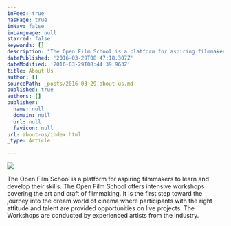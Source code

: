 ```yaml
---
inFeed: true
hasPage: true
inNav: false
inLanguage: null
starred: false
keywords: []
description: "The Open Film School is a platform for aspiring filmmakers to learn and develop their skills. The Open Film School \_offers intensive workshops covering the art and craft of filmmaking. \_It is the first step toward the journey into the dream world of cinema where participants with the right attitude and talent are provided opportunities on live projects. The Workshops are conducted by experienced artists from the industry.\_"
datePublished: '2016-03-29T08:47:18.307Z'
dateModified: '2016-03-29T08:44:39.963Z'
title: About Us
author: []
sourcePath: _posts/2016-03-29-about-us.md
published: true
authors: []
publisher:
  name: null
  domain: null
  url: null
  favicon: null
url: about-us/index.html
_type: Article

---
```

![](https://the-grid-user-content.s3-us-west-2.amazonaws.com/487591f9-7e89-4b14-b8cb-6d538e6cc788.jpg)

The Open Film School is a platform for aspiring filmmakers to learn and develop their skills. The Open Film School  offers intensive workshops covering the art and craft of filmmaking.  It is the first step toward the journey into the dream world of cinema where participants with the right attitude and talent are provided opportunities on live projects. The Workshops are conducted by experienced artists from the industry.